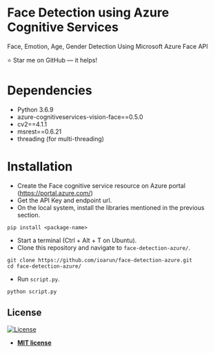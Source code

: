# Face Detection using Azure Cognitive Services

Face, Emotion, Age, Gender Detection Using Microsoft Azure Face API





:star: Star me on GitHub — it helps!


# Dependencies

* Python 3.6.9
* azure-cognitiveservices-vision-face==0.5.0
* cv2==4.1.1
* msrest==0.6.21
* threading (for multi-threading)

# Installation

* Create the Face cognitive service resource on Azure portal (https://portal.azure.com/)
* Get the API Key and endpoint url.
* On the local system, install the libraries mentioned in the previous section.

```
pip install <package-name>
```

* Start a terminal (Ctrl + Alt + T on Ubuntu).
* Clone this repository and navigate to `face-detection-azure/`.

```
git clone https://github.com/ioarun/face-detection-azure.git
cd face-detection-azure/
```

* Run `script.py`.

```
python script.py
```


## License
[![License](http://img.shields.io/:license-mit-blue.svg?style=flat-square)](http://badges.mit-license.org)

- **[MIT license](http://opensource.org/licenses/mit-license.php)**
